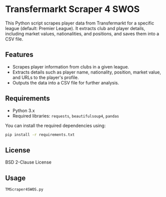 # Transfermarkt Scraper 4 SWOS

This Python script scrapes player data from Transfermarkt for a specific league (default: Premier League). It extracts club and player details, including market values, nationalities, and positions, and saves them into a CSV file.

## Features

- Scrapes player information from clubs in a given league.
- Extracts details such as player name, nationality, position, market value, and URLs to the player's profile.
- Outputs the data into a CSV file for further analysis.

## Requirements

- Python 3.x
- Required libraries: `requests`, `beautifulsoup4`, `pandas`

You can install the required dependencies using:

```bash
pip install -r requirements.txt
```

## License

BSD 2-Clause License

## Usage

```bash
TMScraper4SWOS.py
```
